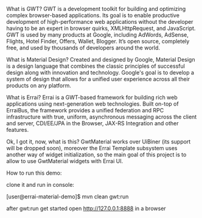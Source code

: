 What is GWT?
GWT is a development toolkit for building and optimizing complex browser-based applications. Its goal is to enable productive development of high-performance web applications without the developer having to be an expert in browser quirks, XMLHttpRequest, and JavaScript. GWT is used by many products at Google, including AdWords, AdSense, Flights, Hotel Finder, Offers, Wallet, Blogger. It’s open source, completely free, and used by thousands of developers around the world.

What is Material Design?
Created and designed by Google, Material Design is a design language that combines the classic principles of successful design along with innovation and technology. Google's goal is to develop a system of design that allows for a unified user experience across all their products on any platform.

What is Errai?
Errai is a GWT-based framework for building rich web applications using next-generation web technologies. Built on-top of ErraiBus, the framework provides a unified federation and RPC infrastructure with true, uniform, asynchronous messaging across the client and server, CDI/EE/JPA in the Browser, JAX-RS Integration and other features.

Ok, I got it, now, what is this?
GwtMaterial works over UiBiner (its support will be dropped soon), moreover the Errai Template subsystem uses another way of widget initialization, so the main goal of this project is to allow to use GwtMaterial widgets with Errai UI.

How to run this demo:

 clone it and run in console:
 
 [user@errai-material-demo]$ mvn clean gwt:run
 
 after gwt:run get started open http://127.0.0.1:8888 in a browser
 